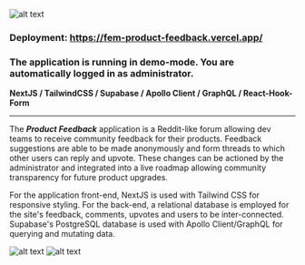![alt text](https://pnguyen-portfolio.vercel.app/detail/desktop/image-productfeedback-hero@2x.jpg)

### Deployment: https://fem-product-feedback.vercel.app/ ###

### The application is running in demo-mode. You are automatically logged in as administrator. ###

**NextJS / TailwindCSS / Supabase / Apollo Client / GraphQL / React-Hook-Form**

----

The ***Product Feedback*** application is a Reddit-like forum allowing dev teams to receive community feedback for their products. Feedback suggestions are able to be made anonymously and form threads to which other users can reply and upvote. These changes can be actioned by the administrator and integrated into a live roadmap allowing community transparency for future product upgrades.

For the application front-end, NextJS is used with Tailwind CSS for responsive styling. For the back-end, a relational database is employed for the site's feedback, comments, upvotes and users to be inter-connected. Supabase's PostgreSQL database is used with Apollo Client/GraphQL for querying and mutating data.


![alt text](https://pnguyen-portfolio.vercel.app/detail/desktop/image-productfeedback-preview-1@2x.jpg)
![alt text](https://pnguyen-portfolio.vercel.app/detail/desktop/image-productfeedback-preview-2@2x.jpg)
